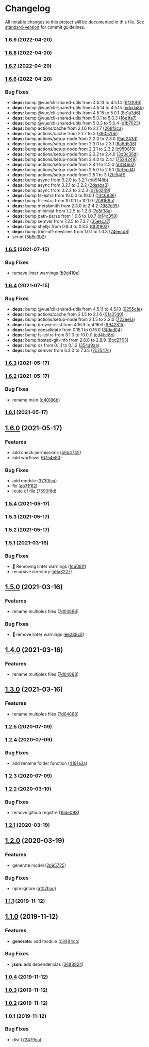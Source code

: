# Changelog

All notable changes to this project will be documented in this file. See [standard-version](https://github.com/conventional-changelog/standard-version) for commit guidelines.

### [1.6.9](https://github.com/Krnos/kronos/compare/v1.6.8...v1.6.9) (2022-04-20)

### [1.6.8](https://github.com/Krnos/kronos/compare/v1.6.7...v1.6.8) (2022-04-20)

### [1.6.7](https://github.com/Krnos/kronos/compare/v1.6.6...v1.6.7) (2022-04-20)

### [1.6.6](https://github.com/Krnos/kronos/compare/v1.6.5...v1.6.6) (2022-04-20)


### Bug Fixes

* **deps:** bump @vue/cli-shared-utils from 4.5.13 to 4.5.14 ([6f3f0f6](https://github.com/Krnos/kronos/commit/6f3f0f672c9bd35ce2633d92f9edf4e5143f0d1d))
* **deps:** bump @vue/cli-shared-utils from 4.5.14 to 4.5.15 ([edcda8d](https://github.com/Krnos/kronos/commit/edcda8d8eef4049a5fa6744a37cf3c00ec851565))
* **deps:** bump @vue/cli-shared-utils from 4.5.15 to 5.0.1 ([8e1a3d6](https://github.com/Krnos/kronos/commit/8e1a3d6c2e9e29c7eb3bea46fda4b127418eec5c))
* **deps:** bump @vue/cli-shared-utils from 5.0.1 to 5.0.3 ([16e1fa7](https://github.com/Krnos/kronos/commit/16e1fa76fcf5f81e542b66e410d2644a7afbc189))
* **deps:** bump @vue/cli-shared-utils from 5.0.3 to 5.0.4 ([e1b7023](https://github.com/Krnos/kronos/commit/e1b7023dc1a3d42cf0b08ef5add84db60b77dcd4))
* **deps:** bump actions/cache from 2.1.6 to 2.1.7 ([268f2ca](https://github.com/Krnos/kronos/commit/268f2ca17b97c9d7ec915df0f8c34bd41f54cfb4))
* **deps:** bump actions/cache from 2.1.7 to 3 ([39057bb](https://github.com/Krnos/kronos/commit/39057bb1669950f52cbc21428bd9e63ac5c6282e))
* **deps:** bump actions/setup-node from 2.2.0 to 2.3.0 ([9ac243d](https://github.com/Krnos/kronos/commit/9ac243d02d98270cd68d10506c9799c26c5f2b8f))
* **deps:** bump actions/setup-node from 2.3.0 to 2.3.1 ([6a6d538](https://github.com/Krnos/kronos/commit/6a6d53878b2b70f7cc0e39352da0f238eac1870a))
* **deps:** bump actions/setup-node from 2.3.1 to 2.3.2 ([c950810](https://github.com/Krnos/kronos/commit/c9508109bb28c46a67bed61b7b2fed4ed5c1650b))
* **deps:** bump actions/setup-node from 2.3.2 to 2.4.0 ([3d3c36d](https://github.com/Krnos/kronos/commit/3d3c36dcf92cb8222773147318f4fff43d2e1df5))
* **deps:** bump actions/setup-node from 2.4.0 to 2.4.1 ([7524249](https://github.com/Krnos/kronos/commit/7524249f97c6f080c5a2a4ca463f06c6d6dcb9f8))
* **deps:** bump actions/setup-node from 2.4.1 to 2.5.0 ([d314662](https://github.com/Krnos/kronos/commit/d314662014b459fc7d6baed037652e8854980c21))
* **deps:** bump actions/setup-node from 2.5.0 to 2.5.1 ([0ef5cd4](https://github.com/Krnos/kronos/commit/0ef5cd47bd366976e54ad2dfe0c57979016de183))
* **deps:** bump actions/setup-node from 2.5.1 to 3 ([2fc54ff](https://github.com/Krnos/kronos/commit/2fc54ffaec87451fc33af719a73d4ce425c68e91))
* **deps:** bump async from 3.2.0 to 3.2.1 ([bb9f48b](https://github.com/Krnos/kronos/commit/bb9f48b97501a1d943f805d0062fd2f3a197079d))
* **deps:** bump async from 3.2.1 to 3.2.2 ([2daaba3](https://github.com/Krnos/kronos/commit/2daaba370598c0aa3906d6cc80bb7c03d6a51e42))
* **deps:** bump async from 3.2.2 to 3.2.3 ([d76d249](https://github.com/Krnos/kronos/commit/d76d24975bf9e66021cac6bff54d2c6f0e18e690))
* **deps:** bump fs-extra from 10.0.0 to 10.0.1 ([1446936](https://github.com/Krnos/kronos/commit/144693609e03d8b0671f6d9332384a5b72d49ac5))
* **deps:** bump fs-extra from 10.0.1 to 10.1.0 ([709169b](https://github.com/Krnos/kronos/commit/709169b384f7d1cc557a65791a6cecdb959aa97c))
* **deps:** bump metalsmith from 2.3.0 to 2.4.2 ([1987c05](https://github.com/Krnos/kronos/commit/1987c05c2dfc42a49cfd77833dea13df9239445d))
* **deps:** bump minimist from 1.2.5 to 1.2.6 ([7d5f38a](https://github.com/Krnos/kronos/commit/7d5f38ab8a3e85ca60efb471fc274aee543f9301))
* **deps:** bump path-parse from 1.0.6 to 1.0.7 ([d14c359](https://github.com/Krnos/kronos/commit/d14c359d8800d6369bdd64815afb2110df6715cb))
* **deps:** bump semver from 7.3.5 to 7.3.7 ([35eeca7](https://github.com/Krnos/kronos/commit/35eeca79132e4e873eb67a8a92941051626ff88c))
* **deps:** bump shelljs from 0.8.4 to 0.8.5 ([df3f902](https://github.com/Krnos/kronos/commit/df3f9023b3482cd0b9705fa6cf2bd17dc444138a))
* **deps:** bump trim-off-newlines from 1.0.1 to 1.0.3 ([74eecd8](https://github.com/Krnos/kronos/commit/74eecd8fe5b12c10b53708cfb4752ce46147ca01))
* script ([5b6c3b2](https://github.com/Krnos/kronos/commit/5b6c3b2b868c0534e74fa0fd2c0d9022f19d87b0))

### [1.6.5](https://github.com/Krnos/kronos/compare/v1.6.4...v1.6.5) (2021-07-15)


### Bug Fixes

* remove linter warnings ([b9d410e](https://github.com/Krnos/kronos/commit/b9d410ebf8527817ac1c165c0beda2321ffdf4f8))

### [1.6.4](https://github.com/Krnos/kronos/compare/v1.6.3...v1.6.4) (2021-07-15)


### Bug Fixes

* **deps:** bump @vue/cli-shared-utils from 4.5.11 to 4.5.13 ([9255c1e](https://github.com/Krnos/kronos/commit/9255c1ecaf31f972beb0c27e693a7684df300e05))
* **deps:** bump actions/cache from 2.1.5 to 2.1.6 ([01a05d0](https://github.com/Krnos/kronos/commit/01a05d0a8a199ffe7beaf2b770cb93d2b34327a1))
* **deps:** bump actions/setup-node from 2.1.5 to 2.2.0 ([723ee1a](https://github.com/Krnos/kronos/commit/723ee1a9b010c15b95441a9255233720789753d2))
* **deps:** bump browserslist from 4.16.3 to 4.16.6 ([9942815](https://github.com/Krnos/kronos/commit/9942815f33d3463ed00b6382b08ef065130f97e1))
* **deps:** bump consolidate from 0.15.1 to 0.16.0 ([3fdad04](https://github.com/Krnos/kronos/commit/3fdad0445cfa11e637ea01bfb0ad7c97f1e9ad78))
* **deps:** bump fs-extra from 8.1.0 to 10.0.0 ([cd4be8b](https://github.com/Krnos/kronos/commit/cd4be8b59e51063e591890b152188d191fd7bce8))
* **deps:** bump hosted-git-info from 2.8.8 to 2.8.9 ([8bd2763](https://github.com/Krnos/kronos/commit/8bd27631e47bfea19fd374574edd6b8099ce76b4))
* **deps:** bump os from 0.1.1 to 0.1.2 ([354a9aa](https://github.com/Krnos/kronos/commit/354a9aacf8244e7c764b23b4f8232cdc64bd8667))
* **deps:** bump semver from 6.3.0 to 7.3.5 ([7c3547c](https://github.com/Krnos/kronos/commit/7c3547c05fb2506847d9f7b884d8dcce173bbea9))

### [1.6.3](https://github.com/Krnos/kronos/compare/v1.6.2...v1.6.3) (2021-05-17)

### [1.6.2](https://github.com/Krnos/kronos/compare/v1.6.0...v1.6.2) (2021-05-17)


### Bug Fixes

* rename main ([c40186b](https://github.com/Krnos/kronos/commit/c40186bfe837c6708d210e690d4a6ce1137215d4))

### [1.6.1](https://github.com/Krnos/kronos/compare/v1.6.0...v1.6.1) (2021-05-17)

## [1.6.0](https://github.com/Krnos/kronos/compare/v1.5.4...v1.6.0) (2021-05-17)


### Features

* add check permissions ([b6b4745](https://github.com/Krnos/kronos/commit/b6b47457de9ab135cfbd483dac3de7a9579f0c9e))
* add worflows ([6754e83](https://github.com/Krnos/kronos/commit/6754e83f7886f87a40fea7b817b3054a4caed98d))


### Bug Fixes

* add module ([3730fea](https://github.com/Krnos/kronos/commit/3730fea7bc889e3b8e483f4c2a8f68737b5a2805))
* fix ([eb71f62](https://github.com/Krnos/kronos/commit/eb71f62d7bb364118b052c40feefe69c1c91b0aa))
* route of file ([7593f8d](https://github.com/Krnos/kronos/commit/7593f8d6819c47906696e900b9d2f1f90536998e))

### [1.5.4](https://github.com/Krnos/kronos/compare/v1.5.3...v1.5.4) (2021-05-17)

### [1.5.3](https://github.com/Krnos/kronos/compare/v1.5.1...v1.5.3) (2021-05-17)

### [1.5.2](https://github.com/Krnos/kronos/compare/v1.5.1...v1.5.2) (2021-05-17)

### [1.5.1](https://github.com/Krnos/kronos/compare/v1.5.0...v1.5.1) (2021-03-16)


### Bug Fixes

* :rotating_light: Removing linter warnings ([fc6081f](https://github.com/Krnos/kronos/commit/fc6081f883390b91077eb0b4bb3e1880b7aa4ac0))
* recursive directory ([a9a3227](https://github.com/Krnos/kronos/commit/a9a3227fd0b8a49d7e36b77c0975b45e456ffc63))

## [1.5.0](https://github.com/Krnos/kronos/compare/v1.2.5...v1.5.0) (2021-03-16)


### Features

* rename multiples files ([7d04888](https://github.com/Krnos/kronos/commit/7d048880998ced2a1ce14f6faf1a90b9a348056f))


### Bug Fixes

* :rotating_light: remove linter warnings ([ee289c8](https://github.com/Krnos/kronos/commit/ee289c849b596a9f2efcc8a8ff7fc04b7be31323))

## [1.4.0](https://github.com/Krnos/kronos/compare/v1.2.5...v1.4.0) (2021-03-16)


### Features

* rename multiples files ([7d04888](https://github.com/Krnos/kronos/commit/7d048880998ced2a1ce14f6faf1a90b9a348056f))

## [1.3.0](https://github.com/Krnos/kronos/compare/v1.2.5...v1.3.0) (2021-03-16)


### Features

* rename multiples files ([7d04888](https://github.com/Krnos/kronos/commit/7d048880998ced2a1ce14f6faf1a90b9a348056f))

### [1.2.5](https://github.com/Krnos/kronos/compare/v1.2.4...v1.2.5) (2020-07-09)

### [1.2.4](https://github.com/Krnos/kronos/compare/v1.2.3...v1.2.4) (2020-07-09)


### Bug Fixes

* add rename folder function ([4191e3a](https://github.com/Krnos/kronos/commit/4191e3abaa8bee39f16271970677bea27253da6e))

### [1.2.3](https://github.com/Krnos/kronos/compare/v1.2.2...v1.2.3) (2020-07-09)

### [1.2.2](https://github.com/Krnos/kronos/compare/v1.2.1...v1.2.2) (2020-03-19)


### Bug Fixes

* remove github registre ([16de098](https://github.com/Krnos/kronos/commit/16de0980abe2bcdef4eb8e035cd34e7ccf98bde0))

### [1.2.1](https://github.com/Krnos/kronos/compare/v1.2.0...v1.2.1) (2020-03-19)

## [1.2.0](https://github.com/Krnos/kronos/compare/v1.1.1...v1.2.0) (2020-03-19)


### Features

* generate model ([2b95725](https://github.com/Krnos/kronos/commit/2b957254e6ab4ac08246953f310c1efce972c97c))


### Bug Fixes

* npm ignore ([a102bad](https://github.com/Krnos/kronos/commit/a102bad53693f050d2a215c94396384d07676827))

### [1.1.1](https://github.com/Krnos/kronos/compare/v1.1.0...v1.1.1) (2019-11-12)

## [1.1.0](https://github.com/Krnos/kronos/compare/v1.0.4...v1.1.0) (2019-11-12)


### Features

* **generate:** add module ([c8484cb](https://github.com/Krnos/kronos/commit/c8484cb8ea3697581a66988f54b97fface08ae04))


### Bug Fixes

* **json:** add dependencias ([3688824](https://github.com/Krnos/kronos/commit/368882499d48c0d3c12fa8b6c84874e840dbab55))

### [1.0.4](https://github.com/Krnos/kronos/compare/v1.0.3...v1.0.4) (2019-11-12)

### [1.0.3](https://github.com/Krnos/kronos/compare/v1.0.2...v1.0.3) (2019-11-12)

### [1.0.2](https://github.com/Krnos/kronos/compare/v1.0.1...v1.0.2) (2019-11-12)

### 1.0.1 (2019-11-12)


### Bug Fixes

* dist ([72479ca](https://github.com/Krnos/kronos/commit/72479ca1470f93b1512c2160ec686e414bef3b34))
